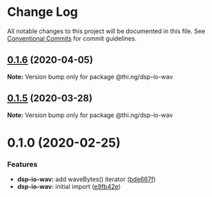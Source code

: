 # Change Log

All notable changes to this project will be documented in this file.
See [Conventional Commits](https://conventionalcommits.org) for commit guidelines.

## [0.1.6](https://github.com/thi-ng/umbrella/compare/@thi.ng/dsp-io-wav@0.1.5...@thi.ng/dsp-io-wav@0.1.6) (2020-04-05)

**Note:** Version bump only for package @thi.ng/dsp-io-wav





## [0.1.5](https://github.com/thi-ng/umbrella/compare/@thi.ng/dsp-io-wav@0.1.4...@thi.ng/dsp-io-wav@0.1.5) (2020-03-28)

**Note:** Version bump only for package @thi.ng/dsp-io-wav





# 0.1.0 (2020-02-25)


### Features

* **dsp-io-wav:** add waveBytes() iterator ([bde667f](https://github.com/thi-ng/umbrella/commit/bde667fe4b08f03a7bbf4fa95d8e71c296d5bfb7))
* **dsp-io-wav:** initial import ([e9fb42e](https://github.com/thi-ng/umbrella/commit/e9fb42e5cb260997ff38055e713aebd82aaf3843))
